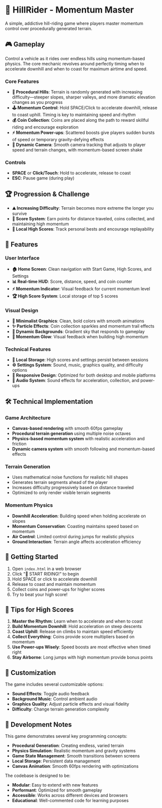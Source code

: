 # 🌄 HillRider - Momentum Master

A simple, addictive hill-riding game where players master momentum control over procedurally generated terrain.

## 🎮 Gameplay

Control a vehicle as it rides over endless hills using momentum-based physics. The core mechanic revolves around perfectly timing when to accelerate downhill and when to coast for maximum airtime and speed.

### Core Features

- **🌄 Procedural Hills**: Terrain is randomly generated with increasing difficulty—steeper slopes, sharper valleys, and more dramatic elevation changes as you progress
- **🕹️ Momentum Control**: Hold SPACE/Click to accelerate downhill, release to coast uphill. Timing is key to maintaining speed and rhythm
- **💰 Coin Collection**: Coins are placed along the path to reward skillful riding and encourage exploration
- **⚡ Momentum Power-ups**: Scattered boosts give players sudden bursts of speed or temporary gravity-defying effects
- **🎥 Dynamic Camera**: Smooth camera tracking that adjusts to player speed and terrain changes, with momentum-based screen shake

### Controls

- **SPACE** or **Click/Touch**: Hold to accelerate, release to coast
- **ESC**: Pause game (during play)

## 🏆 Progression & Challenge

- **⛰️ Increasing Difficulty**: Terrain becomes more extreme the longer you survive
- **🎯 Score System**: Earn points for distance traveled, coins collected, and maintaining high momentum
- **📱 Local High Scores**: Track personal bests and encourage replayability

## 🎨 Features

### User Interface
- **🏠 Home Screen**: Clean navigation with Start Game, High Scores, and Settings
- **📊 Real-time HUD**: Score, distance, speed, and coin counter
- **⚡ Momentum Indicator**: Visual feedback for current momentum level
- **🏆 High Score System**: Local storage of top 5 scores

### Visual Design
- **🎨 Minimalist Graphics**: Clean, bold colors with smooth animations
- **✨ Particle Effects**: Coin collection sparkles and momentum trail effects
- **🌈 Dynamic Backgrounds**: Gradient sky that responds to gameplay
- **💫 Momentum Glow**: Visual feedback when building high momentum

### Technical Features
- **💾 Local Storage**: High scores and settings persist between sessions
- **⚙️ Settings System**: Sound, music, graphics quality, and difficulty options
- **📱 Responsive Design**: Optimized for both desktop and mobile platforms
- **🎵 Audio System**: Sound effects for acceleration, collection, and power-ups

## 🛠️ Technical Implementation

### Game Architecture
- **Canvas-based rendering** with smooth 60fps gameplay
- **Procedural terrain generation** using multiple noise octaves
- **Physics-based momentum system** with realistic acceleration and friction
- **Dynamic camera system** with smooth following and momentum-based effects

### Terrain Generation
- Uses mathematical noise functions for realistic hill shapes
- Generates terrain segments ahead of the player
- Increases difficulty progressively based on distance traveled
- Optimized to only render visible terrain segments

### Momentum Physics
- **Downhill Acceleration**: Building speed when holding accelerate on slopes
- **Momentum Conservation**: Coasting maintains speed based on momentum
- **Air Control**: Limited control during jumps for realistic physics
- **Ground Interaction**: Terrain angle affects acceleration efficiency

## 🚀 Getting Started

1. Open `index.html` in a web browser
2. Click "🚀 START RIDING!" to begin
3. Hold SPACE or click to accelerate downhill
4. Release to coast and maintain momentum
5. Collect coins and power-ups for higher scores
6. Try to beat your high score!

## 🎯 Tips for High Scores

1. **Master the Rhythm**: Learn when to accelerate and when to coast
2. **Build Momentum Downhill**: Hold acceleration on steep descents
3. **Coast Uphill**: Release on climbs to maintain speed efficiently
4. **Collect Everything**: Coins provide score multipliers based on momentum
5. **Use Power-ups Wisely**: Speed boosts are most effective when timed right
6. **Stay Airborne**: Long jumps with high momentum provide bonus points

## 🔧 Customization

The game includes several customizable options:
- **Sound Effects**: Toggle audio feedback
- **Background Music**: Control ambient audio
- **Graphics Quality**: Adjust particle effects and visual fidelity
- **Difficulty**: Change terrain generation complexity

## 📝 Development Notes

This game demonstrates several key programming concepts:
- **Procedural Generation**: Creating endless, varied terrain
- **Physics Simulation**: Realistic momentum and gravity systems
- **Game State Management**: Smooth transitions between screens
- **Local Storage**: Persistent data management
- **Canvas Animation**: Smooth 60fps rendering with optimizations

The codebase is designed to be:
- **Modular**: Easy to extend with new features
- **Performant**: Optimized for smooth gameplay
- **Accessible**: Works across different devices and browsers
- **Educational**: Well-commented code for learning purposes